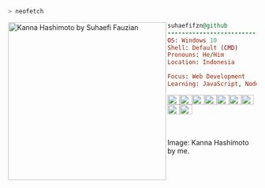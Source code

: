 ```bash
> neofetch
```

<img align="left" src="https://lh3.googleusercontent.com/JSOzIU9F3liJRHuZTehqTkBjZBqXFaHv7DQ1gn0r0DgiBFRykUVyIBBowIB7tEmlO7M=w2400" alt="Kanna Hashimoto by Suhaefi Fauzian" width="320" > 

```ruby
suhaefifzn@github
-------------------------
OS: Windows 10
Shell: Default (CMD)
Pronouns: He/Him
Location: Indonesia

Focus: Web Development
Learning: JavaScript, Node.js, GitHub
```
<p align="left">
  <img alt="#000000" src="https://www.colorhexa.com/000000.png" width="25" height="20" /><img alt="#474342" src="https://www.colorhexa.com/474342.png" width="25" height="20" /><img alt="#fbedf6" src="https://www.colorhexa.com/fbedf6.png" width="25" height="20" /><img alt="#371b58" src="https://www.colorhexa.com/371b58.png" width="25" height="20" /><img alt="#4c3575" src="https://www.colorhexa.com/4c3575.png" width="25" height="20" /><img alt="#f8b9b2" src="https://www.colorhexa.com/f8b9b2.png" width="25" height="20" /><img alt="#ae9c9d" src="https://www.colorhexa.com/ae9c9d.png" width="25" height="20" /><img alt="#FF8D29" src="https://www.colorhexa.com/ff8d29.png" width="25" height="20"><img alt="#ffcd38" src="https://www.colorhexa.com/ffcd38.png" width="25" height="20">
</p>
<br>
<br>
Image: Kanna Hashimoto by me.

